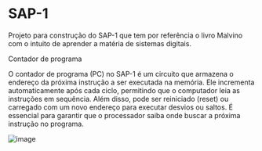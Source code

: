 # SAP-1
Projeto para construção do SAP-1 que tem por referência o livro Malvino com o intuito de aprender a matéria de sistemas digitais.

Contador de programa

O contador de programa (PC) no SAP-1 é um circuito que armazena o endereço da próxima instrução a ser executada na memória. Ele incrementa automaticamente após cada ciclo, permitindo que o computador leia as instruções em sequência. Além disso, pode ser reiniciado (reset) ou carregado com um novo endereço para executar desvios ou saltos. É essencial para garantir que o processador saiba onde buscar a próxima instrução no programa.

![image](https://github.com/user-attachments/assets/7765fbbe-5b9f-447c-bcab-d8585684dc8b)
